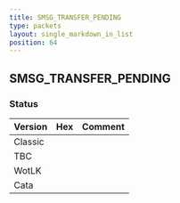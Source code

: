 ```yaml
---
title: SMSG_TRANSFER_PENDING
type: packets
layout: single_markdown_in_list
position: 64
---
```


## SMSG_TRANSFER_PENDING

### Status

Version | Hex | Comment
---------- | ---------- | ---------- 
Classic |  |  
TBC |  |  
WotLK |  |  
Cata |  |  
